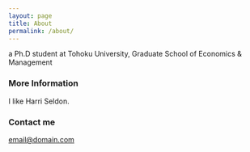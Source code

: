 ```yaml
---
layout: page
title: About
permalink: /about/
---
```


a Ph.D student at Tohoku University, Graduate School of Economics & Management

### More Information

I like Harri Seldon.

### Contact me

[email@domain.com](mailto:email@domain.com)